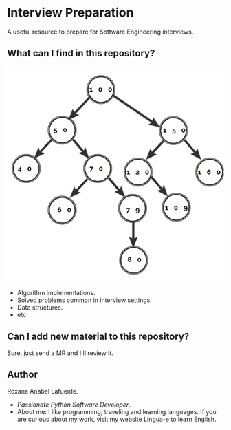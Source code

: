 # Interview Preparation

A useful resource to prepare for Software Engineering interviews.

## What can I find in this repository?

![Tree](Tree.png)

- Algorithm implementations.
- Solved problems common in interview settings. 
- Data structures.
- etc.

## Can I add new material to this repository?

Sure, just send a MR and I'll review it.

## Author

Roxana Anabel Lafuente.

- <i>Passionate Python Software Developer</i>.
- About me: I like programming, traveling and learning languages. If you are curious about my work, visit my website [Lingua-e](http://www.lingua-e.com) to learn English.
